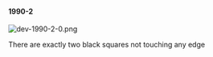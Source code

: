 #### 1990-2
![dev-1990-2-0.png](https://github.com/lil-lab/nlvr/raw/master/nlvr/dev/images/1/dev-1990-2-0.png "dev-1990-2-0.png")

There are exactly two black squares not touching any edge